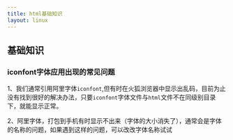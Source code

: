 ```yaml
---
title: html基础知识
layout: linux
---
```


## 基础知识

### iconfont字体应用出现的常见问题

1、我们通常引用阿里字体`iconfont`,但有时在火狐浏览器中显示出乱码，目前为止没有找到很好的解决办法，只要`iconfont`字体文件与`html`文件不在同级别目录下，就能显示正常。

2、阿里字体，打包到手机有时显示不出来（字体的大小消失了），通常会是字体的名称的问题，如果遇到这样的问题，可以改改字体名称试试
